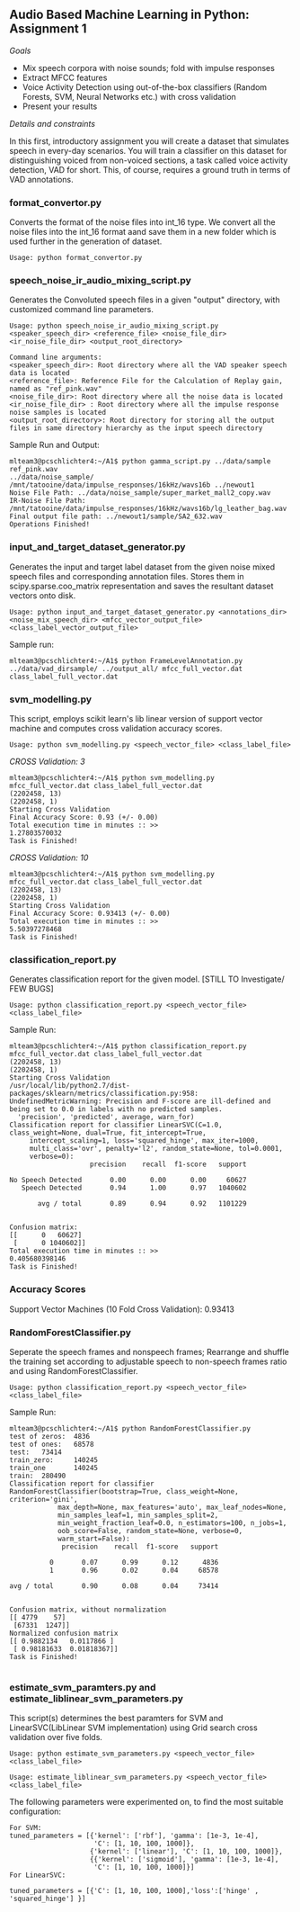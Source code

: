 ## Audio Based Machine Learning in Python: Assignment 1

*Goals*
* Mix speech corpora with noise sounds; fold with impulse responses
* Extract MFCC features
* Voice Activity Detection using out-of-the-box classifiers (Random Forests, SVM, Neural Networks etc.) with cross validation
* Present your results

*Details and constraints*

In this first, introductory assignment you will create a dataset that simulates speech in every-day scenarios. You will train a classifier on this dataset for distinguishing voiced from non-voiced sections, a task called voice activity detection, VAD for short. This, of course, requires a ground truth in terms of VAD annotations.

### format_convertor.py

Converts the format of the noise files into int_16 type. We convert all the noise files into the int_16 format aand save them in a new folder which is used further in the generation of dataset.

```
Usage: python format_convertor.py
```

### speech_noise_ir_audio_mixing_script.py

Generates the Convoluted speech files in a given "output" directory, with customized command line parameters.
```
Usage: python speech_noise_ir_audio_mixing_script.py <speaker_speech_dir> <reference_file> <noise_file_dir> <ir_noise_file_dir> <output_root_directory>

Command line arguments:
<speaker_speech_dir>: Root directory where all the VAD speaker speech data is located
<reference_file>: Reference File for the Calculation of Replay gain, named as "ref_pink.wav"
<noise_file_dir>: Root directory where all the noise data is located
<ir_noise_file_dir> : Root directory where all the impulse response noise samples is located
<output_root_directory>: Root directory for storing all the output files in same directory hierarchy as the input speech directory
```

Sample Run and Output:
```
mlteam3@pcschlichter4:~/A1$ python gamma_script.py ../data/sample ref_pink.wav 
../data/noise_sample/ /mnt/tatooine/data/impulse_responses/16kHz/wavs16b ../newout1
Noise File Path: ../data/noise_sample/super_market_mall2_copy.wav
IR-Noise File Path: /mnt/tatooine/data/impulse_responses/16kHz/wavs16b/lg_leather_bag.wav
Final output file path: ../newout1/sample/SA2_632.wav
Operations Finished!
```

### input_and_target_dataset_generator.py

Generates the input and target label dataset from the given noise mixed speech files and corresponding annotation files. Stores them in scipy.sparse.coo_matrix representation and saves the resultant dataset vectors onto disk. 

```
Usage: python input_and_target_dataset_generator.py <annotations_dir> <noise_mix_speech_dir> <mfcc_vector_output_file> <class_label_vector_output_file>

```

Sample run:

```
mlteam3@pcschlichter4:~/A1$ python FrameLevelAnnotation.py ../data/vad_dirsample/ ../output_all/ mfcc_full_vector.dat class_label_full_vector.dat
```

### svm_modelling.py

This script, employs scikit learn's lib linear version of support vector machine and computes cross validation accuracy scores.

```
Usage: python svm_modelling.py <speech_vector_file> <class_label_file>
```
_CROSS Validation: 3_
```
mlteam3@pcschlichter4:~/A1$ python svm_modelling.py mfcc_full_vector.dat class_label_full_vector.dat
(2202458, 13)
(2202458, 1)
Starting Cross Validation
Final Accuracy Score: 0.93 (+/- 0.00)
Total execution time in minutes :: >>
1.27803570032
Task is Finished!
```

_CROSS Validation: 10_
```
mlteam3@pcschlichter4:~/A1$ python svm_modelling.py mfcc_full_vector.dat class_label_full_vector.dat
(2202458, 13)
(2202458, 1)
Starting Cross Validation
Final Accuracy Score: 0.93413 (+/- 0.00)
Total execution time in minutes :: >>
5.50397278468
Task is Finished!

```
### classification_report.py

Generates classification report for the given model. [STILL TO Investigate/ FEW BUGS]
```
Usage: python classification_report.py <speech_vector_file> <class_label_file>
```

Sample Run:

```
mlteam3@pcschlichter4:~/A1$ python classification_report.py mfcc_full_vector.dat class_label_full_vector.dat
(2202458, 13)
(2202458, 1)
Starting Cross Validation
/usr/local/lib/python2.7/dist-packages/sklearn/metrics/classification.py:958: UndefinedMetricWarning: Precision and F-score are ill-defined and being set to 0.0 in labels with no predicted samples.
  'precision', 'predicted', average, warn_for)
Classification report for classifier LinearSVC(C=1.0, class_weight=None, dual=True, fit_intercept=True,
     intercept_scaling=1, loss='squared_hinge', max_iter=1000,
     multi_class='ovr', penalty='l2', random_state=None, tol=0.0001,
     verbose=0):
                    precision    recall  f1-score   support

No Speech Detected       0.00      0.00      0.00     60627
   Speech Detected       0.94      1.00      0.97   1040602

       avg / total       0.89      0.94      0.92   1101229


Confusion matrix:
[[      0   60627]
 [      0 1040602]]
Total execution time in minutes :: >>
0.405680398146
Task is Finished!

```

### Accuracy Scores

Support Vector Machines (10 Fold Cross Validation):  0.93413

### RandomForestClassifier.py

Seperate the speech frames and nonspeech frames;
Rearrange and shuffle the training set according to adjustable speech to non-speech frames ratio and using RandomForestClassifier.
```
Usage: python classification_report.py <speech_vector_file> <class_label_file>
```

Sample Run:

```
mlteam3@pcschlichter4:~/A1$ python RandomForestClassifier.py
test of zeros:  4836
test of ones:   68578
test:   73414
train_zero:     140245
train_one       140245
train:  280490
Classification report for classifier RandomForestClassifier(bootstrap=True, class_weight=None, criterion='gini',
            max_depth=None, max_features='auto', max_leaf_nodes=None,
            min_samples_leaf=1, min_samples_split=2,
            min_weight_fraction_leaf=0.0, n_estimators=100, n_jobs=1,
            oob_score=False, random_state=None, verbose=0,
            warm_start=False):
             precision    recall  f1-score   support

          0       0.07      0.99      0.12      4836
          1       0.96      0.02      0.04     68578

avg / total       0.90      0.08      0.04     73414


Confusion matrix, without normalization
[[ 4779    57]
 [67331  1247]]
Normalized confusion matrix
[[ 0.9882134   0.0117866 ]
 [ 0.98181633  0.01818367]]
Task is Finished!


```
### estimate_svm_paramters.py and  estimate_liblinear_svm_parameters.py

This script(s) determines the best paramters for SVM and LinearSVC(LibLinear SVM implementation) using Grid search cross validation over five folds. 

```
Usage: python estimate_svm_parameters.py <speech_vector_file> <class_label_file>

Usage: estimate_liblinear_svm_parameters.py <speech_vector_file> <class_label_file>

```


The following parameters were experimented on, to find the most suitable configuration:

```
For SVM:
tuned_parameters = [{'kernel': ['rbf'], 'gamma': [1e-3, 1e-4],
                     'C': [1, 10, 100, 1000]},
                    {'kernel': ['linear'], 'C': [1, 10, 100, 1000]},
                    {{'kernel': ['sigmoid'], 'gamma': [1e-3, 1e-4], 
                     'C': [1, 10, 100, 1000]}]
For LinearSVC:

tuned_parameters = [{'C': [1, 10, 100, 1000],'loss':['hinge' , 'squared_hinge'] }]


```


